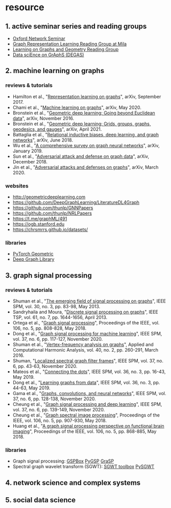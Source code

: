 # resource

## 1. active seminar series and reading groups
+ [Oxford Network Seminar](https://www.maths.ox.ac.uk/events/list/3329)
+ [Graph Representation Learning Reading Group at Mila](https://grlmila.github.io/)
+ [Learning on Graphs and Geometry Reading Group](https://hannes-stark.com/logag-reading-group)
+ [Data sciEnce on GrAphS (DEGAS)](https://dsiseminar.github.io/)

## 2. machine learning on graphs

### reviews & tutorials
+ Hamilton et al., "[Representation learning on graphs](https://arxiv.org/abs/1709.05584)", arXiv, September 2017.
+ Chami et al., "[Machine learning on graphs](https://arxiv.org/abs/2005.03675)", arXiv, May 2020.
+ Bronstein et al., "[Geometric deep learning: Going beyond Euclidean data](https://arxiv.org/abs/1611.08097)", arXiv, November 2016.
+ Bronstein et al., "[Geometric deep learning: Grids, groups, graphs, geodesics, and gauges](https://arxiv.org/abs/2104.13478)", arXiv, April 2021.
+ Battaglia et al., "[Relational inductive biases, deep learning, and graph networks](https://arxiv.org/abs/1806.01261)", arXiv, June 2018.
+ Wu et al., "[A comprehensive survey on graph neural networks](https://arxiv.org/abs/1901.00596)", arXiv, January 2019.
+ Sun et al., "[Adversarial attack and defense on graph data](https://arxiv.org/abs/1812.10528)", arXiv, December 2018.
+ Jin et al., "[Adversarial attacks and defenses on graphs](https://arxiv.org/abs/2003.00653)", arXiv, March 2020.

### websites
+ http://geometricdeeplearning.com
+ https://github.com/DeepGraphLearning/LiteratureDL4Graph
+ https://github.com/thunlp/GNNPapers
+ https://github.com/thunlp/NRLPapers
+ https://t.me/graphML/491
+ https://ogb.stanford.edu
+ https://chrsmrrs.github.io/datasets/

### libraries
+ [PyTorch Geometric](https://github.com/rusty1s/pytorch_geometric)
+ [Deep Graph Library](https://github.com/dmlc/dgl)

## 3. graph signal processing

### reviews & tutorials
+ Shuman et al., "[The emerging field of signal processing on graphs](http://ieeexplore.ieee.org/document/6494675/)", IEEE SPM, vol. 30, no. 3, pp. 83-98, May 2013.
+ Sandryhaila and Moura, "[Discrete signal processing on graphs](http://ieeexplore.ieee.org/document/6409473/)", IEEE TSP, vol. 61, no. 7, pp. 1644-1656, April 2013.
+ Ortega et al., "[Graph signal processing](https://ieeexplore.ieee.org/document/8347162/)", Proceedings of the IEEE, vol. 106, no. 5, pp. 808-828, May 2018.
+ Dong et al., "[Graph signal processing for machine learning](https://ieeexplore.ieee.org/document/9244180)", IEEE SPM, vol. 37, no. 6, pp. 117-127, November 2020.
+ Shuman et al., "[Vertex-frequency analysis on graphs](https://www.sciencedirect.com/science/article/pii/S1063520315000214)", Applied and Computational Harmonic Analysis, vol. 40, no. 2, pp. 260-291, March 2016.
+ Shuman, "[Localized spectral graph filter frames](https://ieeexplore.ieee.org/document/9244195)", IEEE SPM, vol. 37, no. 6, pp. 43-63, November 2020.
+ Mateos et al., "[Connecting the dots](https://ieeexplore.ieee.org/document/8700659)", IEEE SPM, vol. 36, no. 3, pp. 16-43, May 2019.
+ Dong et al., "[Learning graphs from data](https://ieeexplore.ieee.org/document/8700665)", IEEE SPM, vol. 36, no. 3, pp. 44-63, May 2019.
+ Gama et al., "[Graphs, convolutions, and neural networks](https://ieeexplore.ieee.org/document/9244191)", IEEE SPM, vol. 37, no. 6, pp. 128-138, November 2020.
+ Cheung et al., "[Graph signal processing and deep learning](http://www.seas.upenn.edu/~gsp16/shuman.pdf)", IEEE SPM, vol. 37, no. 6, pp. 139-149, November 2020.
+ Cheung et al., "[Graph spectral image processing](https://ieeexplore.ieee.org/document/8334407)", Proceedings of the IEEE, vol. 106, no. 5, pp. 907-930, May 2018.
+ Huang et al., "[A graph signal processing perspective on functional brain imaging](https://ieeexplore.ieee.org/document/8307490)", Proceedings of the IEEE, vol. 106, no. 5, pp. 868-885, May 2018.

### libraries
+ Graph signal processing: [GSPBox](https://epfl-lts2.github.io/gspbox-html/) [PyGSP](https://github.com/epfl-lts2/pygsp) [GraSP](https://github.com/STAC-USC/GraSP)
+ Spectral graph wavelet transform (SGWT): [SGWT toolbox](https://wiki.epfl.ch/sgwt) [PySGWT](https://github.com/aweinstein/pysgwt)

## 4. network science and complex systems

## 5. social data science
